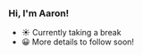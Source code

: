 ### Hi, I'm Aaron! 

- ☀️ Currently taking a break
- 😀 More details to follow soon!


<!-- ![Aaron Wang's GitHub Stats](https://github-readme-stats.vercel.app/api?username=aaron-wang&show_icons=true&theme=vue) -->

<!-- ![visitor badge](https://visitor-badge.glitch.me/badge?page_id=aaron-wang.visitor-badge) -->

<!--
**aaron-wang/aaron-wang** is a ✨ _special_ ✨ repository because its `README.md` (this file) appears on your GitHub profile.

Here are some ideas to get you started:

- 🔭 I’m currently working on ...
- 🌱 I’m currently learning ...
- 👯 I’m looking to collaborate on ...
- 🤔 I’m looking for help with ...
- 💬 Ask me about ...
- 📫 How to reach me: ...
- 😄 Pronouns: ...
- ⚡ Fun fact: ...
👋
-->

